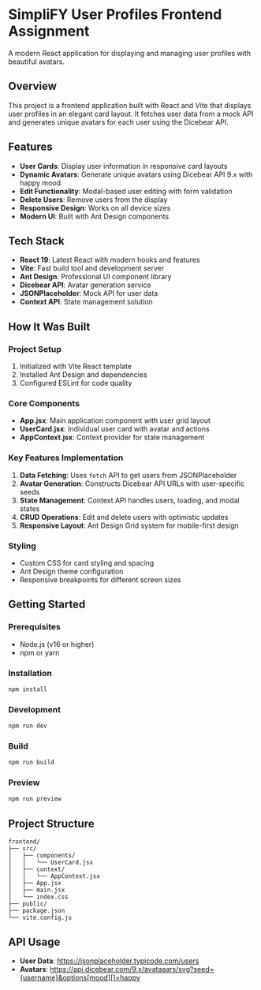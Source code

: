 # SimpliFY User Profiles Frontend Assignment

A modern React application for displaying and managing user profiles with beautiful avatars.

## Overview

This project is a frontend application built with React and Vite that displays user profiles in an elegant card layout. It fetches user data from a mock API and generates unique avatars for each user using the Dicebear API.

## Features

- **User Cards**: Display user information in responsive card layouts
- **Dynamic Avatars**: Generate unique avatars using Dicebear API 9.x with happy mood
- **Edit Functionality**: Modal-based user editing with form validation
- **Delete Users**: Remove users from the display
- **Responsive Design**: Works on all device sizes
- **Modern UI**: Built with Ant Design components

## Tech Stack

- **React 19**: Latest React with modern hooks and features
- **Vite**: Fast build tool and development server
- **Ant Design**: Professional UI component library
- **Dicebear API**: Avatar generation service
- **JSONPlaceholder**: Mock API for user data
- **Context API**: State management solution

## How It Was Built

### Project Setup
1. Initialized with Vite React template
2. Installed Ant Design and dependencies
3. Configured ESLint for code quality

### Core Components
- **App.jsx**: Main application component with user grid layout
- **UserCard.jsx**: Individual user card with avatar and actions
- **AppContext.jsx**: Context provider for state management

### Key Features Implementation
1. **Data Fetching**: Uses `fetch` API to get users from JSONPlaceholder
2. **Avatar Generation**: Constructs Dicebear API URLs with user-specific seeds
3. **State Management**: Context API handles users, loading, and modal states
4. **CRUD Operations**: Edit and delete users with optimistic updates
5. **Responsive Layout**: Ant Design Grid system for mobile-first design

### Styling
- Custom CSS for card styling and spacing
- Ant Design theme configuration
- Responsive breakpoints for different screen sizes

## Getting Started

### Prerequisites
- Node.js (v16 or higher)
- npm or yarn

### Installation
```bash
npm install
```

### Development
```bash
npm run dev
```

### Build
```bash
npm run build
```

### Preview
```bash
npm run preview
```

## Project Structure

```
frontend/
├── src/
│   ├── components/
│   │   └── UserCard.jsx
│   ├── context/
│   │   └── AppContext.jsx
│   ├── App.jsx
│   ├── main.jsx
│   └── index.css
├── public/
├── package.json
└── vite.config.js
```

## API Usage

- **User Data**: https://jsonplaceholder.typicode.com/users
- **Avatars**: https://api.dicebear.com/9.x/avataaars/svg?seed={username}&options[mood][]=happy

